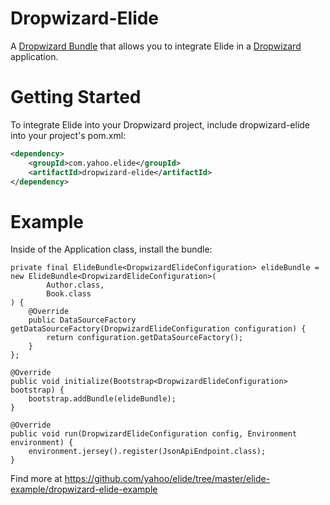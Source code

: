 # Dropwizard-Elide

A [Dropwizard Bundle](http://www.dropwizard.io/0.9.2/docs/manual/core.html#bundles) that allows you to integrate Elide in a [Dropwizard](http://www.dropwizard.io) application. 

# Getting Started

To integrate Elide into your Dropwizard project, include dropwizard-elide into your project's pom.xml:

```xml
<dependency>
    <groupId>com.yahoo.elide</groupId>
    <artifactId>dropwizard-elide</artifactId>
</dependency>
```

# Example

Inside of the Application class, install the bundle:

```
private final ElideBundle<DropwizardElideConfiguration> elideBundle = new ElideBundle<DropwizardElideConfiguration>(
        Author.class,
        Book.class
) {
    @Override
    public DataSourceFactory getDataSourceFactory(DropwizardElideConfiguration configuration) {
        return configuration.getDataSourceFactory();
    }
};

@Override
public void initialize(Bootstrap<DropwizardElideConfiguration> bootstrap) {
    bootstrap.addBundle(elideBundle);
}

@Override
public void run(DropwizardElideConfiguration config, Environment environment) {
    environment.jersey().register(JsonApiEndpoint.class);
}
```
Find more at https://github.com/yahoo/elide/tree/master/elide-example/dropwizard-elide-example
